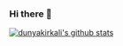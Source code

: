 ### Hi there 👋

[![dunyakirkali's github stats](https://github-readme-stats.vercel.app/api?username=dunyakirkali&theme=gruvbox)](https://github.com/dunyakirkali/github-readme-stats)

<!--
**dunyakirkali/dunyakirkali** is a ✨ _special_ ✨ repository because its `README.md` (this file) appears on your GitHub profile.

Here are some ideas to get you started:

- 🔭 I’m currently working on ...
- 🌱 I’m currently learning ...
- 👯 I’m looking to collaborate on ...
- 🤔 I’m looking for help with ...
- 💬 Ask me about ...
- 📫 How to reach me: ...
- 😄 Pronouns: ...
- ⚡ Fun fact: ...
-->
